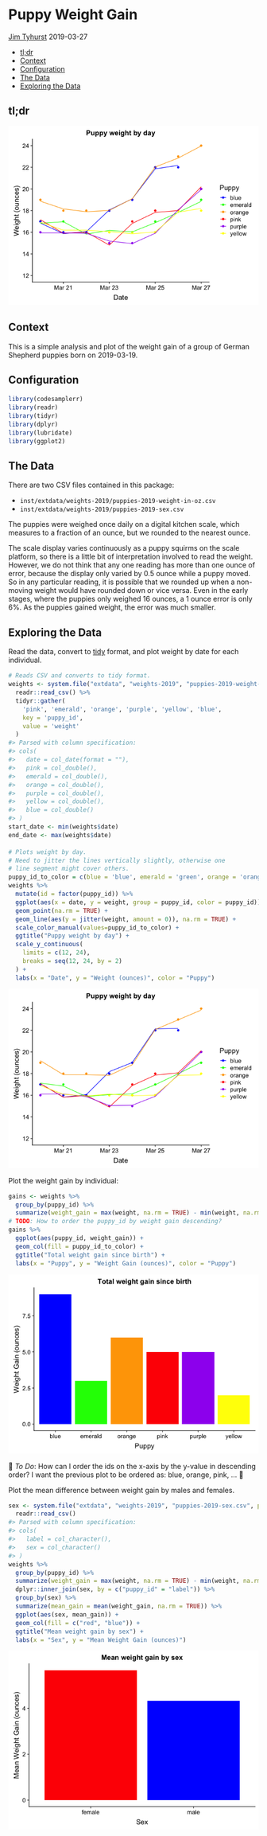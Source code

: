 Puppy Weight Gain
================
[Jim Tyhurst](https://www.jimtyhurst.com/)
2019-03-27

  - [tl;dr](#tldr)
  - [Context](#context)
  - [Configuration](#configuration)
  - [The Data](#the-data)
  - [Exploring the Data](#exploring-the-data)

## tl;dr

![](PuppyWeightGain-2019_files/figure-gfm/unnamed-chunk-1-1.png)<!-- -->

## Context

This is a simple analysis and plot of the weight gain of a group of
German Shepherd puppies born on 2019-03-19.

## Configuration

``` r
library(codesamplerr)
library(readr)
library(tidyr)
library(dplyr)
library(lubridate)
library(ggplot2)
```

## The Data

There are two CSV files contained in this package:

  - `inst/extdata/weights-2019/puppies-2019-weight-in-oz.csv`
  - `inst/extdata/weights-2019/puppies-2019-sex.csv`

The puppies were weighed once daily on a digital kitchen scale, which
measures to a fraction of an ounce, but we rounded to the nearest ounce.

The scale display varies continuously as a puppy squirms on the scale
platform, so there is a little bit of interpretation involved to read
the weight. However, we do not think that any one reading has more than
one ounce of error, because the display only varied by 0.5 ounce while a
puppy moved. So in any particular reading, it is possible that we
rounded up when a non-moving weight would have rounded down or vice
versa. Even in the early stages, where the puppies only weighed 16
ounces, a 1 ounce error is only 6%. As the puppies gained weight, the
error was much smaller.

## Exploring the Data

Read the data, convert to
[tidy](https://www.jstatsoft.org/article/view/v059i10/) format, and plot
weight by date for each individual.

``` r
# Reads CSV and converts to tidy format.
weights <- system.file("extdata", "weights-2019", "puppies-2019-weight-in-oz.csv", package = "codesamplerr") %>% 
  readr::read_csv() %>% 
  tidyr::gather(
    'pink', 'emerald', 'orange', 'purple', 'yellow', 'blue',
    key = 'puppy_id',
    value = 'weight'
  )
#> Parsed with column specification:
#> cols(
#>   date = col_date(format = ""),
#>   pink = col_double(),
#>   emerald = col_double(),
#>   orange = col_double(),
#>   purple = col_double(),
#>   yellow = col_double(),
#>   blue = col_double()
#> )
start_date <- min(weights$date)
end_date <- max(weights$date)

# Plots weight by day.
# Need to jitter the lines vertically slightly, otherwise one 
# line segment might cover others.
puppy_id_to_color = c(blue = 'blue', emerald = 'green', orange = 'orange', pink = 'red', purple = 'purple', yellow = 'yellow')
weights %>% 
  mutate(id = factor(puppy_id)) %>% 
  ggplot(aes(x = date, y = weight, group = puppy_id, color = puppy_id)) + 
  geom_point(na.rm = TRUE) +
  geom_line(aes(y = jitter(weight, amount = 0)), na.rm = TRUE) + 
  scale_color_manual(values=puppy_id_to_color) +
  ggtitle("Puppy weight by day") +
  scale_y_continuous(
    limits = c(12, 24), 
    breaks = seq(12, 24, by = 2)
  ) + 
  labs(x = "Date", y = "Weight (ounces)", color = "Puppy")
```

![](PuppyWeightGain-2019_files/figure-gfm/unnamed-chunk-3-1.png)<!-- -->

Plot the weight gain by individual:

``` r
gains <- weights %>% 
  group_by(puppy_id) %>% 
  summarize(weight_gain = max(weight, na.rm = TRUE) - min(weight, na.rm = TRUE))
# TODO: How to order the puppy_id by weight gain descending?
gains %>% 
  ggplot(aes(puppy_id, weight_gain)) + 
  geom_col(fill = puppy_id_to_color) + 
  ggtitle("Total weight gain since birth") +
  labs(x = "Puppy", y = "Weight Gain (ounces)", color = "Puppy")
```

![](PuppyWeightGain-2019_files/figure-gfm/unnamed-chunk-4-1.png)<!-- -->

🔻 *To Do*: How can I order the ids on the x-axis by the y-value in
descending order? I want the previous plot to be ordered as: blue,
orange, pink, … 🔺

Plot the mean difference between weight gain by males and
females.

``` r
sex <- system.file("extdata", "weights-2019", "puppies-2019-sex.csv", package = "codesamplerr") %>% 
  readr::read_csv()
#> Parsed with column specification:
#> cols(
#>   label = col_character(),
#>   sex = col_character()
#> )
weights %>% 
  group_by(puppy_id) %>% 
  summarize(weight_gain = max(weight, na.rm = TRUE) - min(weight, na.rm = TRUE)) %>% 
  dplyr::inner_join(sex, by = c("puppy_id" = "label")) %>% 
  group_by(sex) %>% 
  summarize(mean_gain = mean(weight_gain, na.rm = TRUE)) %>% 
  ggplot(aes(sex, mean_gain)) + 
  geom_col(fill = c("red", "blue")) + 
  ggtitle("Mean weight gain by sex") +
  labs(x = "Sex", y = "Mean Weight Gain (ounces)")
```

![](PuppyWeightGain-2019_files/figure-gfm/unnamed-chunk-5-1.png)<!-- -->
